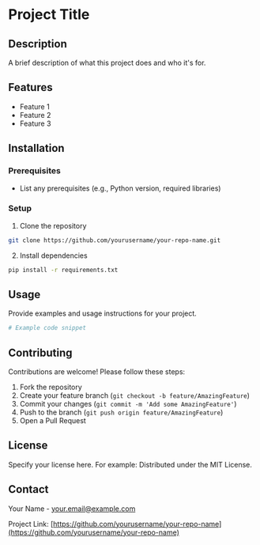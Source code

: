 # Project Title

## Description
A brief description of what this project does and who it's for.

## Features
- Feature 1
- Feature 2
- Feature 3

## Installation

### Prerequisites
- List any prerequisites (e.g., Python version, required libraries)

### Setup
1. Clone the repository
```bash
git clone https://github.com/yourusername/your-repo-name.git
```

2. Install dependencies
```bash
pip install -r requirements.txt
```

## Usage
Provide examples and usage instructions for your project.

```python
# Example code snippet
```

## Contributing
Contributions are welcome! Please follow these steps:
1. Fork the repository
2. Create your feature branch (`git checkout -b feature/AmazingFeature`)
3. Commit your changes (`git commit -m 'Add some AmazingFeature'`)
4. Push to the branch (`git push origin feature/AmazingFeature`)
5. Open a Pull Request

## License
Specify your license here. For example: Distributed under the MIT License.

## Contact
Your Name - your.email@example.com

Project Link: [https://github.com/yourusername/your-repo-name](https://github.com/yourusername/your-repo-name) 